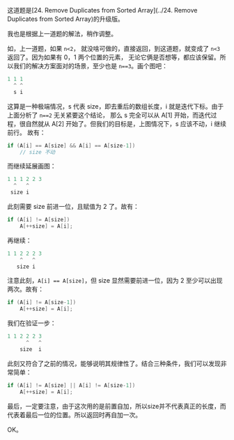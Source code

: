 这道题是[24. Remove Duplicates from Sorted Array](../24. Remove Duplicates from Sorted Array)的升级版。

我也是根据上一道题的解法，稍作调整。

如，上一道题，如果 `n<2`， 就没啥可做的，直接返回，到这道题，就变成了 `n<3` 返回了。因为如果有 0，1 两个位置的元素，
无论它俩是否想等，都应该保留。所以我们的解决方案面对的场景，至少也是 `n==3`。画个图吧：

```cpp
1 1 1
  ^ ^
  s i
```

这算是一种极端情况，s 代表 size，即去重后的数组长度，i 就是迭代下标。由于上面分析了 `n==2` 无关紧要这个结论，
那么 s 完全可以从 A[1] 开始，而迭代过程，很自然就从 A[2] 开始了。但我们的目标是，上图情况下，s 应该不动，i 继续前行。
故有：

```cpp
if (A[i] == A[size] && A[i] == A[size-1])
    // size 不动
```

而继续延展画图：
```cpp
1 1 1 2 2 3
  ^   ^
 size i
```

此刻需要 size 前进一位，且赋值为 2 了。故有：
```cpp
if (A[i] != A[size])
    A[++size] = A[i];
```

再继续：
```cpp
1 1 2 2 2 3
    ^   ^
   size i
```

注意此刻，`A[i] == A[size]`，但 size 显然需要前进一位，因为 2 至少可以出现两次。故有：
```cpp
if (A[i] != A[size-1])
    A[++size] = A[i];
```

我们在验证一步：
```cpp
1 1 2 2 2 3
      ^   ^
    size  i
```

此刻又符合了之前的情况，能够说明其规律性了。结合三种条件，我们可以发现非常简单：
```cpp
if (A[i] != A[size] || A[i] != A[size-1])
    A[++size] = A[i];
```

最后，一定要注意，由于这次用的是前置自加，所以size并不代表真正的长度，而代表着最后一位的位置。所以返回时再自加一次。

OK。
